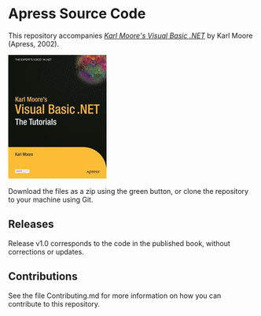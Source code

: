 # Apress Source Code

This repository accompanies [*Karl Moore's Visual Basic .NET*](http://www.apress.com/9781590590218) by Karl Moore (Apress, 2002).

![Cover image](9781590590218.jpg)

Download the files as a zip using the green button, or clone the repository to your machine using Git.

## Releases

Release v1.0 corresponds to the code in the published book, without corrections or updates.

## Contributions

See the file Contributing.md for more information on how you can contribute to this repository.
